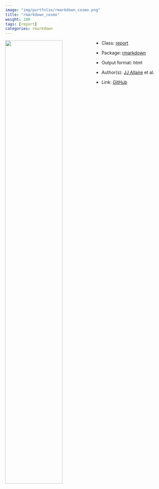 ```yaml
---
image: "img/portfolio/rmarkdown_cosmo.png"
title: "rmarkdown_cosmo"
weight: 100
tags: [report]
categories: rmarkdown
---
```




<!--more-->

<p><a href="../../img/portfolio/rmarkdown_cosmo.png"><img class = "jf-image-shadow" src="../../img/portfolio/rmarkdown_cosmo.png" width="60%"  align="left"></a></p>

- Class: [report](../../tags/report)
- Package: [rmarkdown](rmarkdown)
- Output format: html

- Author(s): [JJ Allaire](https://github.com/jjallaire) et al.
- Link: [GitHub](https://github.com/rstudio/rmarkdown)


